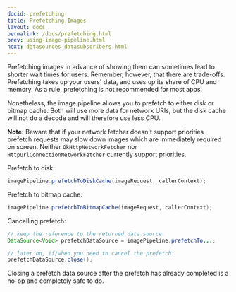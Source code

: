 ```yaml
---
docid: prefetching
title: Prefetching Images
layout: docs
permalink: /docs/prefetching.html
prev: using-image-pipeline.html
next: datasources-datasubscribers.html
---
```


Prefetching images in advance of showing them can sometimes lead to shorter wait times for users. Remember, however, that there are trade-offs. Prefetching takes up your users' data, and uses up its share of CPU and memory. As a rule, prefetching is not recommended for most apps.

Nonetheless, the image pipeline allows you to prefetch to either disk or bitmap cache. Both will use more data for network URIs, but the disk cache will not do a decode and will therefore use less CPU.

__Note:__ Beware that if your network fetcher doesn't support priorities prefetch requests may slow down images which are immediately required on screen. Neither `OkHttpNetworkFetcher` nor `HttpUrlConnectionNetworkFetcher` currently support priorities.

Prefetch to disk:

```java
imagePipeline.prefetchToDiskCache(imageRequest, callerContext);
```

Prefetch to bitmap cache:

```java
imagePipeline.prefetchToBitmapCache(imageRequest, callerContext);
```

Cancelling prefetch:

```java
// keep the reference to the returned data source.
DataSource<Void> prefetchDataSource = imagePipeline.prefetchTo...;

// later on, if/when you need to cancel the prefetch:
prefetchDataSource.close();
```

Closing a prefetch data source after the prefetch has already completed is a no-op and completely safe to do.
